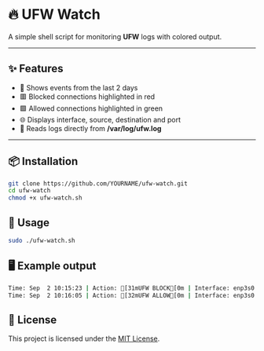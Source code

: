 # 🔥 UFW Watch

A simple shell script for monitoring **UFW** logs with colored output.

---

## ✨ Features
- 📅 Shows events from the last 2 days
- 🟥 Blocked connections highlighted in red
- 🟩 Allowed connections highlighted in green
- 🌐 Displays interface, source, destination and port
- 📖 Reads logs directly from **/var/log/ufw.log**

---

## 📦 Installation

```bash
git clone https://github.com/YOURNAME/ufw-watch.git
cd ufw-watch
chmod +x ufw-watch.sh
```

## 🚀 Usage

```bash
sudo ./ufw-watch.sh
```

## 🖥️ Example output

```bash
Time: Sep  2 10:15:23 | Action: [31mUFW BLOCK[0m | Interface: enp3s0   | Source: 203.0.113.45   | Destination: 192.168.1.10   | Port: 22
Time: Sep  2 10:16:05 | Action: [32mUFW ALLOW[0m | Interface: enp3s0   | Source: 198.51.100.77  | Destination: 192.168.1.10   | Port: 443
```

## 📄 License
This project is licensed under the [MIT License](LICENSE).
